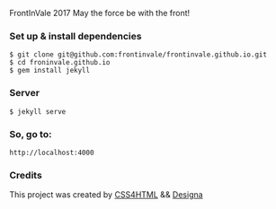 FrontInVale 2017
May the force be with the front!

### Set up & install dependencies

```
$ git clone git@github.com:frontinvale/frontinvale.github.io.git
$ cd froninvale.github.io
$ gem install jekyll
```

### Server

```
$ jekyll serve
```

### So, go to:

```
http://localhost:4000
```

### Credits
This project was created by [CSS4HTML](http://www.css4html.com.br) && [Designa](http://www.designa.com.br)
